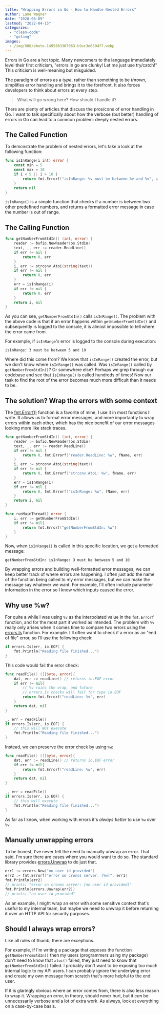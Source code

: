 ```yaml
---
title: "Wrapping Errors in Go - How to Handle Nested Errors"
author: Lane Wagner
date: "2020-03-09"
lastmod: "2022-04-15"
categories: 
  - "clean-code"
  - "golang"
images:
  - /img/800/photo-1495863367063-b9ac3e6394f7.webp
---
```


Errors in Go are a hot topic. Many newcomers to the language immediately level their first criticism, "errors in go are clunky! Let me just use try/catch!" This criticism is well-meaning but misguided.

The paradigm of errors as a *type*, rather than something to be *thrown*, simplifies error handling and brings it to the forefront. It also forces developers to think about errors at every step.

> What will go wrong here? How should I handle it?

There are plenty of articles that discuss the pros/cons of error handling in Go. I want to talk specifically about how the verbose (but better) handling of errors in Go can lead to a common problem: deeply nested errors.

## The Called Function

To demonstrate the problem of nested errors, let's take a look at the following function:

```go
func isInRange(i int) error {
	const min = 5
	const max = 10
	if i < 5 || i > 10 {
		return fmt.Errorf("isInRange: %v must be between %v and %v", i, min, max)
	}
	return nil
}
```

`isInRange()` is a simple function that checks if a number is between two other predefined numbers, and returns a formatted error message in case the number is out of range.

## The Calling Function

```go
func getNumberFromStdIn() (int, error) {
	reader := bufio.NewReader(os.Stdin)
	text, _, err := reader.ReadLine()
	if err != nil {
		return 0, err
	}
	i, err := strconv.Atoi(string(text))
	if err != nil {
		return 0, err
	}
	err = isInRange(i)
	if err != nil {
		return 0, err
	}
	return i, nil
}
```

As you can see, `getNumberFromStdIn()` calls `isInRange()`. The problem with the above code is that if an error happens within `getNumberFromStdIn()` and subsequently is logged to the console, it is almost impossible to tell where the error came from.

For example, if `isInRange`'s error is logged to the console during execution:

```
isInRange: 3 must be between 5 and 10
```

Where did this come from? We know that `isInRange()` created the error, but we don't know where `isInRange()` was called. Was `isInRange()` called by `getNumberFromStdIn()`? Or somewhere else? Perhaps we grep through our codebase and see that `isInRange()` is called hundreds of times! Now our task to find the root of the error becomes much more difficult than it needs to be.

## The solution? Wrap the errors with some context

The [fmt.Errorf()](https://pkg.go.dev/fmt#Errorf) function is a favorite of mine, I use it in most functions I write. It allows us to format error messages, and more importantly to wrap errors within each other, which has the nice benefit of our error messages looking more like stack traces.

```go
func getNumberFromStdIn() (int, error) {
	reader := bufio.NewReader(os.Stdin)
	text, _, err := reader.ReadLine()
	if err != nil {
		return 0, fmt.Errorf("reader.ReadLine: %w", fName, err)
	}
	i, err := strconv.Atoi(string(text))
	if err != nil {
		return 0, fmt.Errorf("strconv.Atoi: %w", fName, err)
	}
	err = isInRange(i)
	if err != nil {
		return 0, fmt.Errorf("isInRange: %w", fName, err)
	}
	return i, nil
}

func runMainThread() error {
	i, err := getNumberFromStdIn()
	if err != nil{
		return fmt.Errorf("getNumberFromStdIn: %w")
	}
}
```

Now, when `isInRange()` is called in this specific location, we get a formatted message:

```
getNumberFromStdIn: isInRange: 3 must be between 5 and 10
```

By wrapping errors and building well-formatted error messages, we can keep better track of where errors are happening. I often just add the name of the function being called to my error messages, but we can make the message say whatever we want. For example, I'll often include parameter information in the error so I know which inputs caused the error.

## Why use %w?

For quite a while I was using `%v` as the interpolated value in the `fmt.Errorf` function, and for the most part it worked as intended. The problem with `%v` really only arises when it comes time to compare two errors using the [errors.Is](https://pkg.go.dev/errors#Is) function. For example. I'll often want to check if a error as an "end of file" error, so I'll use the following check:

```go
if errors.Is(err, io.EOF) {
	fmt.Println("Reading file finished...")
}
```

This code would fail the error check:

```go
func readFile() ([]byte, error){
	dat, err := readLine() // returns io.EOF error
	if err != nil{
		// %v ruins the wrap, and future
		// errors.Is checks will fail for type io.EOF
		return fmt.Errorf("readLine: %v", err)
	}
	return dat, nil
}

_, err = readFile()
if errors.Is(err, io.EOF) {
	// this will NOT execute
	fmt.Println("Reading file finished...")
}
```

Instead, we can preserve the error check by using `%w`:

```go
func readFile() ([]byte, error){
	dat, err := readLine() // returns io.EOF error
	if err != nil{
		return fmt.Errorf("readLine: %w", err)
	}
	return dat, nil
}

_, err = readFile()
if errors.Is(err, io.EOF) {
	// this will execute
	fmt.Println("Reading file finished...")
}
```

As far as I know, when working with errors it's *always better* to use `%w` over `%v`.

## Manually unwrapping errors

To be honest, I've never felt the need to manually unwrap an error. That said, I'm sure there are cases where you would want to do so. The standard library provides [errors.Unwrap](https://pkg.go.dev/errors#Unwrap) to do just that.

```go
err1 := errors.New("no user id provided")
err2 := fmt.Errorf("error on cronos server: [%w]", err1)
fmt.Println(err2)
// prints: "error on cronos server: [no user id provided]"
fmt.Println(errors.Unwrap(err2))
// prints: "no user id provided"
```

As an example, I might wrap an error with some sensitive context that's useful to my internal team, but maybe we need to unwrap it before returning it over an HTTP API for security purposes.

## Should I always wrap errors?

Like all rules of thumb, there are exceptions.

For example, if I'm writing a package that exposes the function `getNumberFromStdIn()` then my users (programmers using my package) don't need to know that `atoi()` failed, they just need to know that `getNumberFromStdIn()` failed. I probably don't want to be exposing too much internal logic to my API users. I can probably ignore the underlying error and create my own message from scratch that's more helpful to the end user.

If it is glaringly obvious where an error comes from, there is also less reason to wrap it. Wrapping an error, in theory, should never hurt, but it *can* be unnecessarily verbose and a lot of extra work. As always, look at everything on a case-by-case basis.

